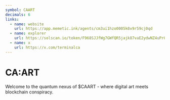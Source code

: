 ```yaml
---
symbol: CAART
decimals: 6
links:
  - name: website
    url: https://app.memetic.ink/agents/cm3ui1hzo0005k0x9r59cj0qd
  - name: explorer
    url: https://solscan.io/token/F968SJJfWg7GWfQR5jajk87vaE2ydwNZ4uPrQiTv2hat
  - name: x
    url: https://x.com/terminalca
---
```


# CA:ART

Welcome to the quantum nexus of $CAART - where digital art meets blockchain conspiracy.
